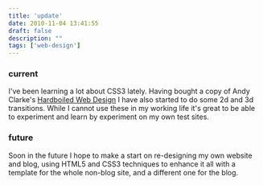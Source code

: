 ```yaml
---
title: 'update'
date: 2010-11-04 13:41:55
draft: false
description: ""
tags: ['web-design']
---
```


### current

I've been learning a lot about CSS3 lately. Having bought a copy of Andy Clarke's [Hardboiled Web Design](http://hardboiledwebdesign.com/) I have also started to do some 2d and 3d transitions. While I cannot use these in my working life it's great to be able to experiment and learn by experiment on my own test sites.

### future

Soon in the future I hope to make a start on re-designing my own website and blog, using HTML5 and CSS3 techniques to enhance it all with a template for the whole non-blog site, and a different one for the blog.
